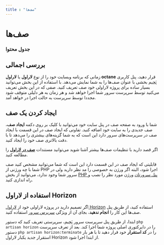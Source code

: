 ```yaml
---
title : "صف‌ها"
---
```


# صف‌ها

### جدول محتوا

## بررسی اجمالی

زمانی که برنامه وبسایت خود را از نوع **لاراول** یا **لاراول octane** قرار دهید، پنل کاربری پَچیم بخشی با عنوان صف‌ها را به شما نمایش می‌دهد. با استفاده از این بخش می‌توانید بسیار ساده برای پروژه لاراولی خود صف تعریف کنید. صفی که در این بخش تعریف می‌کنید توسط سرپرست سرور شما اجرا خواهد شد و هر زمان به هر دلیلی متوقف شود مجددا توسط سرپرست به حالت اجرا در خواهد آمد.

## ایجاد کردن یک صف 

شما با ورود به صفحه صف در پنل سایت خود می‌توانید با کلیک بر روی دکمه **ایجاد صف**، صف جدیدی را به سایت خود اضافه کنید. تفاوتی که ایجاد صف در این قسمت با ایجاد صف در سرپرست‌های سرور دارد این است که به شما گزینه‌های بیشتری را می‌دهد تا با دقت بالاتری صف خود را ایجاد کنید.

اگر قصد دارید با تنظیمات صف‌ها بیشتر آشنا شوید می‌توانید مستندات [**صف در لاراول**](https://laravel.com/docs/queues) را مطالعه کنید.

قابلیتی که ایجاد صف در این قسمت دارد این است که شما می‌توانید مشخص کنید صف شما با چه ورژنی از PHP اجرا شود، البته اگر ورژن به خصوصی را مد نظر دارید ولی در سرور شما وجود ندارد، می‌توانید از بخش [PHP پنل سرورتان](/servers/php) ورژن مورد نظر را نصب و راه اندازی کنید.

## استفاده از لاراول Horizon

اگر تصمیم دارید در پروژه لاراولی خود از [لاراول Horizon](https://laravel.com/docs/horizon) استفاده کنید، از طریق پنل صف‌ها این کار را **انجام ندهید**، بجای آن از ویژگی [سرپرس سرور](/servers/supervisor) استفاده کنید.

ابتدا، از طریق پنل سرپرست سرور پَچیم، سرپرستی تعریف کنید که دستور `php artisan horizon` را در دایرکتوری اصلی پروژه شما اجرا کند. بعد از تعرف سرپرست دستور `php artisan horizon:terminate` را در **کد استقرار** خود قرار دهید تا با هر بار استقرار جدید یکبار لاراول Horizon از ابتدا اجرا شود.

